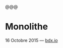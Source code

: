 <!-- .slide: data-background="images/channel-islands/DSC_6648.jpg" -->

@@@

<!-- .slide: data-background="images/channel-islands/DSC_6648.jpg" -->

# Monolithe

16 Octobre 2015 — [bdx.io](http://www.bdx.io/)
